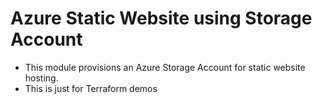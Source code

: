 # Azure Static Website using Storage Account
- This module provisions an Azure Storage Account for static website hosting.
- This is just for Terraform demos
